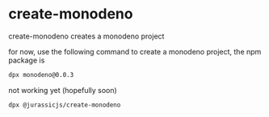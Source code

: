 # create-monodeno 

create-monodeno creates a monodeno project

for now, use the following command to create a monodeno project, the npm package is

```bash
dpx monodeno@0.0.3
```

not working yet (hopefully soon)
```bash
dpx @jurassicjs/create-monodeno
```

